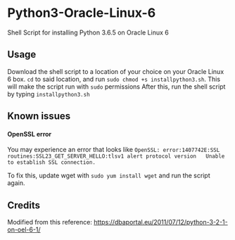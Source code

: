 # Python3-Oracle-Linux-6
Shell Script for installing Python 3.6.5 on Oracle Linux 6 

## Usage 

Download the shell script to a location of your choice on your Oracle Linux 6 box. `cd`  to said location, and run `sudo chmod +s installpython3.sh`. This will make the script run with `sudo` permissions After this, run the shell script by typing `installpython3.sh` 

## Known issues

#### OpenSSL error

You may experience an error that looks like `OpenSSL: error:1407742E:SSL routines:SSL23_GET_SERVER_HELLO:tlsv1 alert protocol version   Unable to establish SSL connection.`

To fix this, update wget with `sudo yum install wget` and run the script again.


## Credits  

Modified from this reference: https://dbaportal.eu/2011/07/12/python-3-2-1-on-oel-6-1/
